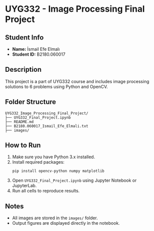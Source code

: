 # UYG332 - Image Processing Final Project

## Student Info
- **Name:** İsmail Efe Elmalı
- **Student ID:** B2180.060017

## Description
This project is a part of UYG332 course and includes image processing solutions to 6 problems using Python and OpenCV.

## Folder Structure
```
UYG332_Image_Processing_Final_Project/
├── UYG332_Final_Project.ipynb
├── README.md
├── B2180.060017_Ismail_Efe_Elmali.txt
├── images/
```

## How to Run
1. Make sure you have Python 3.x installed.
2. Install required packages:
   ```bash
   pip install opencv-python numpy matplotlib
   ```
3. Open `UYG332_Final_Project.ipynb` using Jupyter Notebook or JupyterLab.
4. Run all cells to reproduce results.

## Notes
- All images are stored in the `images/` folder.
- Output figures are displayed directly in the notebook.
